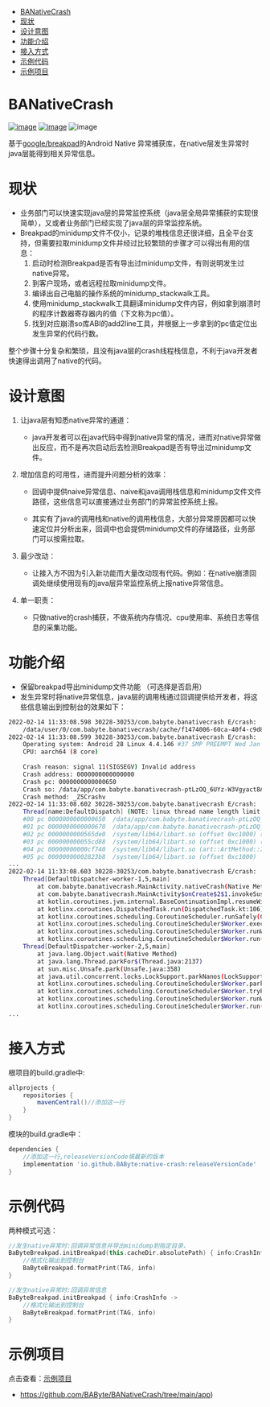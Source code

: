    * [BANativeCrash](#banativecrash)
   * [现状](#现状)
   * [设计意图](#设计意图)
   * [功能介绍](#功能介绍)
   * [接入方式](#接入方式)
   * [示例代码](#示例代码)
   * [示例项目](#示例项目)

# BANativeCrash

[![image](https://img.shields.io/badge/Release-1.0.1-gree.svg)](https://github.com/BAByte/BANativeCrash/releases)	[![image](https://img.shields.io/badge/SupportAndroidVersion-5--11-gree.svg)](https://developer.android.com/studio/releases/platforms?hl=zh-cn)	![image](https://img.shields.io/badge/supportABI-arm64--v8a|armeabi--v7a|x86|x86--64-gree.svg)

基于[google/breakpad](https://github.com/google/breakpad)的Android Native 异常捕获库，在native层发生异常时java层能得到相关异常信息。

# 现状

+ 业务部门可以快速实现java层的异常监控系统（java层全局异常捕获的实现很简单），又或者业务部门已经实现了java层的异常监控系统。
+ Breakpad的minidump文件不仅小，记录的堆栈信息还很详细，且全平台支持，但需要拉取minidump文件并经过比较繁琐的步骤才可以得出有用的信息：
  1. 启动时检测Breakpad是否有导出过minidump文件，有则说明发生过native异常。
  2. 到客户现场，或者远程拉取minidump文件。
  3. 编译出自己电脑的操作系统的minidump_stackwalk工具。
  4. 使用minidump_stackwalk工具翻译minidump文件内容，例如拿到崩溃时的程序计数器寄存器内的值（下文称为pc值）。
  5. 找到对应崩溃so库ABI的add2line工具，并根据上一步拿到的pc值定位出发生异常的代码行数。

整个步骤十分复杂和繁琐，且没有java层的crash线程栈信息，不利于java开发者快速得出调用了native的代码。

# 设计意图

1. 让java层有知悉native异常的通道：
   + java开发者可以在java代码中得到native异常的情况，进而对native异常做出反应，而不是再次启动后去检测Breakpad是否有导出过minidump文件。

2. 增加信息的可用性，进而提升问题分析的效率：
   + 回调中提供naive异常信息、naive和java调用栈信息和minidump文件文件路径，这些信息可以直接通过业务部门的异常监控系统上报。

   + 其实有了java的调用栈和native的调用栈信息，大部分异常原因都可以快速定位并分析出来，回调中也会提供minidump文件的存储路径，业务部门可以按需拉取。

3. 最少改动：
   + 让接入方不因为引入新功能而大量改动现有代码。例如：在native崩溃回调处继续使用现有的java层异常监控系统上报native异常信息。

4. 单一职责：
   + 只做native的crash捕获，不做系统内存情况、cpu使用率、系统日志等信息的采集功能。

# 功能介绍

+ 保留breakpad导出minidump文件功能 （可选择是否启用）
+ 发生异常时将native异常信息，java层的调用栈通过回调提供给开发者，将这些信息输出到控制台的效果如下：

~~~bash
2022-02-14 11:33:08.598 30228-30253/com.babyte.banativecrash E/crash:  
    /data/user/0/com.babyte.banativecrash/cache/f1474006-60ca-40f4-c9d8e89a-47e90c2e.dmp
2022-02-14 11:33:08.599 30228-30253/com.babyte.banativecrash E/crash:  
    Operating system: Android 28 Linux 4.4.146 #37 SMP PREEMPT Wed Jan 20 18:26:59 CST 2021
    CPU: aarch64 (8 core)
    
    Crash reason: signal 11(SIGSEGV) Invalid address
    Crash address: 0000000000000000
    Crash pc: 0000000000000650
    Crash so: /data/app/com.babyte.banativecrash-ptLzOQ_6UYz-W3Vgyact8A==/lib/arm64/libnative-lib.so(arm64)
    Crash method: _Z5Crashv
2022-02-14 11:33:08.602 30228-30253/com.babyte.banativecrash E/crash:  
    Thread[name:DefaultDispatch] (NOTE: linux thread name length limit is 15 characters)
    #00 pc 0000000000000650  /data/app/com.babyte.banativecrash-ptLzOQ_6UYz-W3Vgyact8A==/lib/arm64/libnative-lib.so (Crash()+20)
    #01 pc 0000000000000670  /data/app/com.babyte.banativecrash-ptLzOQ_6UYz-W3Vgyact8A==/lib/arm64/libnative-lib.so (Java_com_babyte_banativecrash_MainActivity_nativeCrash+20)
    #02 pc 0000000000565de0  /system/lib64/libart.so (offset 0xc1000) (art_quick_generic_jni_trampoline+144)
    #03 pc 000000000055cd88  /system/lib64/libart.so (offset 0xc1000) (art_quick_invoke_stub+584)
    #04 pc 00000000000cf740  /system/lib64/libart.so (art::ArtMethod::Invoke(art::Thread*, unsigned int*, unsigned int, art::JValue*, char const*)+200)
    #05 pc 00000000002823b8  /system/lib64/libart.so (offset 0xc1000) 
...
2022-02-14 11:33:08.603 30228-30253/com.babyte.banativecrash E/crash:  
    Thread[DefaultDispatcher-worker-1,5,main]
        at com.babyte.banativecrash.MainActivity.nativeCrash(Native Method)
        at com.babyte.banativecrash.MainActivity$onCreate$2$1.invokeSuspend(MainActivity.kt:39)
        at kotlin.coroutines.jvm.internal.BaseContinuationImpl.resumeWith(ContinuationImpl.kt:33)
        at kotlinx.coroutines.DispatchedTask.run(DispatchedTask.kt:106)
        at kotlinx.coroutines.scheduling.CoroutineScheduler.runSafely(CoroutineScheduler.kt:571)
        at kotlinx.coroutines.scheduling.CoroutineScheduler$Worker.executeTask(CoroutineScheduler.kt:750)
        at kotlinx.coroutines.scheduling.CoroutineScheduler$Worker.runWorker(CoroutineScheduler.kt:678)
        at kotlinx.coroutines.scheduling.CoroutineScheduler$Worker.run(CoroutineScheduler.kt:665)
    Thread[DefaultDispatcher-worker-2,5,main]
        at java.lang.Object.wait(Native Method)
        at java.lang.Thread.parkFor$(Thread.java:2137)
        at sun.misc.Unsafe.park(Unsafe.java:358)
        at java.util.concurrent.locks.LockSupport.parkNanos(LockSupport.java:353)
        at kotlinx.coroutines.scheduling.CoroutineScheduler$Worker.park(CoroutineScheduler.kt:795)
        at kotlinx.coroutines.scheduling.CoroutineScheduler$Worker.tryPark(CoroutineScheduler.kt:740)
        at kotlinx.coroutines.scheduling.CoroutineScheduler$Worker.runWorker(CoroutineScheduler.kt:711)
        at kotlinx.coroutines.scheduling.CoroutineScheduler$Worker.run(CoroutineScheduler.kt:665)
...
~~~

# 接入方式

根项目的build.gradle中:

~~~groovy
allprojects {
    repositories {
        mavenCentral()//添加这一行
    }
}
~~~

模块的build.gradle中：

~~~groovy
dependencies {   
    //添加这一行,releaseVersionCode填最新的版本
	implementation 'io.github.BAByte:native-crash:releaseVersionCode' 
}
~~~

# 示例代码

两种模式可选：

~~~kotlin
//发生native异常时:回调异常信息并导出minidump到指定目录，
BaByteBreakpad.initBreakpad(this.cacheDir.absolutePath) { info:CrashInfo ->
    //格式化输出到控制台
    BaByteBreakpad.formatPrint(TAG, info)
}

//发生native异常时:回调异常信息
BaByteBreakpad.initBreakpad { info:CrashInfo ->
    //格式化输出到控制台
    BaByteBreakpad.formatPrint(TAG, info)
}
~~~

# 示例项目

点击查看：[示例项目](https://github.com/BAByte/BANativeCrash/tree/main/app)

   * https://github.com/BAByte/BANativeCrash/tree/main/app)
